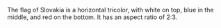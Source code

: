 The flag of Slovakia is a horizontal tricolor, with white on top, blue in the middle, and red on the bottom. It has an aspect ratio of 2:3.